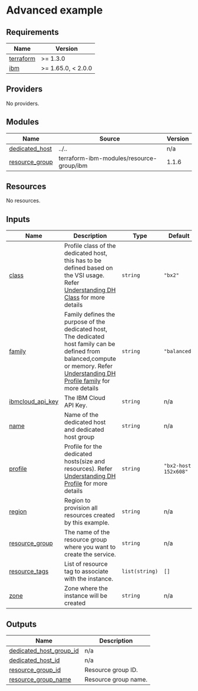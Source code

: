 # Advanced example

## Requirements

| Name | Version |
|------|---------|
| <a name="requirement_terraform"></a> [terraform](#requirement\_terraform) | >= 1.3.0 |
| <a name="requirement_ibm"></a> [ibm](#requirement\_ibm) | >= 1.65.0, < 2.0.0 |

## Providers

No providers.

## Modules

| Name | Source | Version |
|------|--------|---------|
| <a name="module_dedicated_host"></a> [dedicated\_host](#module\_dedicated\_host) | ../.. | n/a |
| <a name="module_resource_group"></a> [resource\_group](#module\_resource\_group) | terraform-ibm-modules/resource-group/ibm | 1.1.6 |

## Resources

No resources.

## Inputs

| Name | Description | Type | Default | Required |
|------|-------------|------|---------|:--------:|
| <a name="input_class"></a> [class](#input\_class) | Profile class of the dedicated host, this has to be defined based on the VSI usage. Refer [Understanding DH Class](https://cloud.ibm.com/docs/vpc?topic=vpc-dh-profiles&interface=ui#:~:text=common%20use%20cases.-,Understanding%20profiles,-The%20following%20example) for more details | `string` | `"bx2"` | no |
| <a name="input_family"></a> [family](#input\_family) | Family defines the purpose of the dedicated host, The dedicated host family can be defined from balanced,compute or memory. Refer [Understanding DH Profile family](https://cloud.ibm.com/docs/vpc?topic=vpc-dh-profiles&interface=ui#:~:text=%22b%22%3A%20balanced%20family,1%3A28%20ratio) for more details | `string` | `"balanced"` | no |
| <a name="input_ibmcloud_api_key"></a> [ibmcloud\_api\_key](#input\_ibmcloud\_api\_key) | The IBM Cloud API Key. | `string` | n/a | yes |
| <a name="input_name"></a> [name](#input\_name) | Name of the dedicated host and dedicated host group | `string` | n/a | yes |
| <a name="input_profile"></a> [profile](#input\_profile) | Profile for the dedicated hosts(size and resources). Refer [Understanding DH Profile](https://cloud.ibm.com/docs/vpc?topic=vpc-dh-profiles&interface=ui) for more details | `string` | `"bx2-host-152x608"` | no |
| <a name="input_region"></a> [region](#input\_region) | Region to provision all resources created by this example. | `string` | n/a | yes |
| <a name="input_resource_group"></a> [resource\_group](#input\_resource\_group) | The name of the resource group where you want to create the service. | `string` | n/a | yes |
| <a name="input_resource_tags"></a> [resource\_tags](#input\_resource\_tags) | List of resource tag to associate with the instance. | `list(string)` | `[]` | no |
| <a name="input_zone"></a> [zone](#input\_zone) | Zone where the instance will be created | `string` | n/a | yes |

## Outputs

| Name | Description |
|------|-------------|
| <a name="output_dedicated_host_group_id"></a> [dedicated\_host\_group\_id](#output\_dedicated\_host\_group\_id) | n/a |
| <a name="output_dedicated_host_id"></a> [dedicated\_host\_id](#output\_dedicated\_host\_id) | n/a |
| <a name="output_resource_group_id"></a> [resource\_group\_id](#output\_resource\_group\_id) | Resource group ID. |
| <a name="output_resource_group_name"></a> [resource\_group\_name](#output\_resource\_group\_name) | Resource group name. |